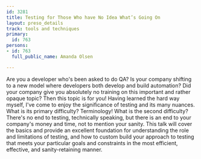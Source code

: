 ```yaml
---
id: 3281
title: Testing for Those Who have No Idea What’s Going On
layout: preso_details
track: tools and techniques
primary:
  id: 763
persons:
- id: 763
  full_public_name: Amanda Olsen

---
```

Are you a developer who's been asked to do QA? Is your company shifting to a new model where developers both develop and build automation? Did your company give you absolutely no training on this important and rather opaque topic? Then this topic is for you! Having learned the hard way myself, I've come to enjoy the significance of testing and its many nuances. What is its primary difficulty? Terminology! What is the second difficulty? There's no end to testing, technically speaking, but there is an end to your company's money and time, not to mention your sanity. This talk will cover the basics and provide an excellent foundation for understanding the role and limitations of testing, and how to custom build your approach to testing that meets your particular goals and constraints in the most efficient, effective, and sanity-retaining manner.